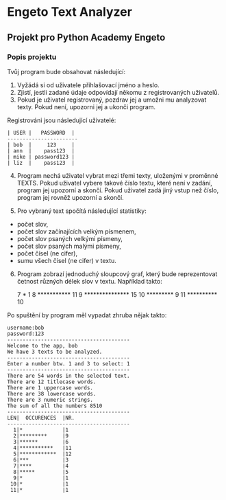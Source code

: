 # Engeto Text Analyzer
## Projekt pro Python Academy Engeto
### Popis projektu

Tvůj program bude obsahovat následující:
1. Vyžádá si od uživatele přihlašovací jméno a heslo.
2. Zjistí, jestli zadané údaje odpovídají někomu z registrovaných uživatelů.
3. Pokud je uživatel registrovaný, pozdrav jej a umožni mu analyzovat texty. Pokud není, upozorni jej a ukonči program.

Registrováni jsou následující uživatelé:

    | USER |   PASSWORD  |
    -----------------------
    | bob  |     123     |
    | ann  |    pass123  |
    | mike | password123 |
    | liz  |    pass123  |

4. Program nechá uživatel vybrat mezi třemi texty, uloženými v proměnné TEXTS. Pokud uživatel vybere takové číslo textu, které není v zadání, program jej upozorní a skončí. Pokud uživatel zadá jiný vstup než číslo, program jej rovněž upozorní a skončí.

5. Pro vybraný text spočítá následující statistiky:
- počet slov,
- počet slov začínajících velkým písmenem,
- počet slov psaných velkými písmeny,
- počet slov psaných malými písmeny,
- počet čísel (ne cifer),
- sumu všech čísel (ne cifer) v textu.

6. Program zobrazí jednoduchý sloupcový graf, který bude reprezentovat četnost různých délek slov v textu. Například takto:


    7 * 1
     8 *********** 11
     9 *************** 15
    10 ********* 9
    11 ********** 10

Po spuštění by program měl vypadat zhruba nějak takto:


    username:bob
    password:123
    ----------------------------------------
    Welcome to the app, bob
    We have 3 texts to be analyzed.
    ----------------------------------------
    Enter a number btw. 1 and 3 to select: 1
    ----------------------------------------
    There are 54 words in the selected text.
    There are 12 titlecase words.
    There are 1 uppercase words.
    There are 38 lowercase words.
    There are 3 numeric strings.
    The sum of all the numbers 8510
    ----------------------------------------
    LEN|  OCCURENCES  |NR.
    ----------------------------------------
      1|*             |1
      2|*********     |9
      3|******        |6
      4|***********   |11
      5|************  |12
      6|***           |3
      7|****          |4
      8|*****         |5
      9|*             |1
     10|*             |1
     11|*             |1

